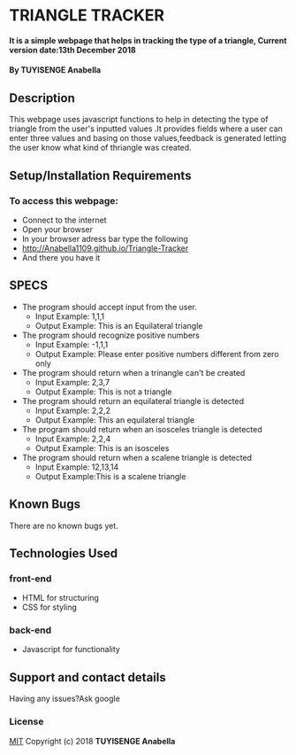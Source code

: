 # TRIANGLE TRACKER
#### It is a simple webpage that helps in tracking the type of a triangle, Current version date:13th December 2018
#### By **TUYISENGE Anabella**
## Description
This webpage uses javascript functions to help in detecting the type of triangle from the user's inputted values .It provides fields where a user can enter three values and basing on those values,feedback is generated letting the user know what kind of thriangle was created.
## Setup/Installation Requirements
### To access this webpage:
* Connect to the internet
* Open your browser
* In your browser adress bar type the following
* http://Anabella1109.github.io/Triangle-Tracker
* And there you have it

## SPECS

* The program should accept input from the user.
    * Input Example: 1,1,1
    * Output Example: This is an Equilateral triangle
* The program should recognize positive numbers
    * Input Example: -1,1,1
    * Output Example: Please enter positive numbers different from zero only
* The program should return when a trinangle can't be created
   * Input Example: 2,3,7
    * Output Example: This is not a triangle
* The program should return an equilateral triangle is detected
    * Input Example: 2,2,2
    * Output Example: This an equilateral triangle
* The program should return when an isosceles triangle is detected
    * Input Example: 2,2,4
    * Output Example: This is an isosceles
* The  program should return when a scalene triangle is detected 
    * Input Example: 12,13,14
    * Output Example:This is a scalene triangle
## Known Bugs
There are no known bugs yet.
## Technologies Used
### front-end
*  HTML for structuring
* CSS for styling
### back-end
* Javascript for functionality
## Support and contact details
Having any issues?Ask google
### License
[MIT](https://choosealicense.com/licenses/mit/)
Copyright (c) 2018 **TUYISENGE Anabella** 
